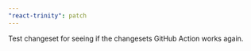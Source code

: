 ```yaml
---
"react-trinity": patch
---
```


Test changeset for seeing if the changesets GitHub Action works again.

